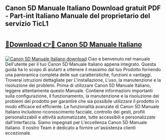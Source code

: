 ## Canon 5D Manuale Italiano Download gratuit PDF - Part-int Italiano Manuale del proprietario del servizio TicL1

# <h2><a href="http://dfc7w1q.blite.top/?on=Canon+5D+Manuale+Italiano">🔗Download 👉🔴 Canon 5D Manuale Italiano</a></h2>

[![Canon 5D Manuale Italiano download](https://i.imgur.com/lujVjoI.png)](http://dfc7w1q.blite.top/?on=Canon+5D+Manuale+Italiano)
Ciao e benvenuto nel manuale Dell'utente per il tuo Canon 5D Manuale Italiano appena integrato. Questa guida ha lo scopo di aiutarti a ottenere il massimo dal tuo Prodotto fornendo una panoramica completa delle sue caratteristiche, funzioni e vantaggi. Troverai istruzioni dettagliate per L'installazione, L'uso, la manutenzione e la risoluzione dei problemi. Prima di utilizzare Canon 5D Manuale Italiano, leggere attentamente questo Manuale. Contiene informazioni importanti sulla configurazione, il funzionamento, la manutenzione e la risoluzione dei problemi del prodotto per garantire che sia possibile utilizzare il prodotto in modo efficace ed efficiente. Le funzionalità avanzate di Canon 5D Manuale Italiano includono riconoscimento facciale, controllo dei gesti, profili personalizzabili e attività automatizzate, tutte accessibili e personalizzate dall'interfaccia. Siamo impegnati per L'eccellenza Canon 5D Manuale Italiano. Il nostro Team è dedicato a fornire un'assistenza clienti eccezionale.
